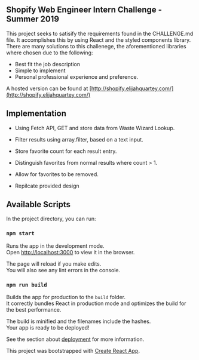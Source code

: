 ## Shopify Web Engineer Intern Challenge - Summer 2019

This project seeks to satisify the requirements found in the CHALLENGE.md file.
It accomplishes this by using React and the styled components library.
There are many solutions to this challenege, the aforementioned libraries where chosen due to the following:

- Best fit the job description
- Simple to implement
- Personal professional experience and preference.

A hosted version can be found at [http://shopify.elijahquartey.com/](http://shopify.elijahquartey.com/)

## Implementation

- Using Fetch API, GET and store data from Waste Wizard Lookup.
- Filter results using array.filter, based on a text input.
- Store favorite count for each result entry.
- Distinguish favorites from normal results where count > 1.
- Allow for favorites to be removed.

- Repilcate provided design

## Available Scripts

In the project directory, you can run:

### `npm start`

Runs the app in the development mode.<br>
Open [http://localhost:3000](http://localhost:3000) to view it in the browser.

The page will reload if you make edits.<br>
You will also see any lint errors in the console.

### `npm run build`

Builds the app for production to the `build` folder.<br>
It correctly bundles React in production mode and optimizes the build for the best performance.

The build is minified and the filenames include the hashes.<br>
Your app is ready to be deployed!

See the section about [deployment](https://facebook.github.io/create-react-app/docs/deployment) for more information.

This project was bootstrapped with [Create React App](https://github.com/facebook/create-react-app).
